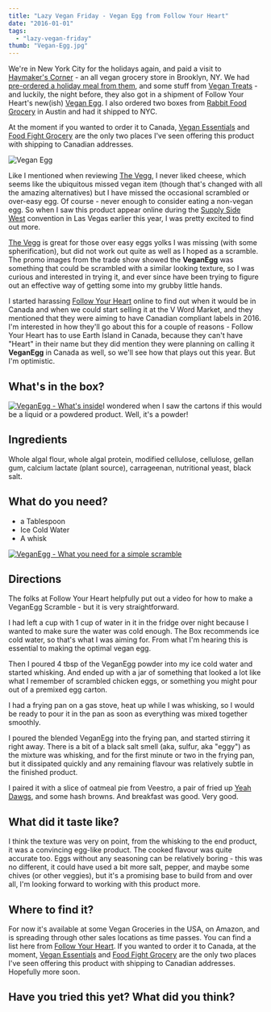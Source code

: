 ```yaml
---
title: "Lazy Vegan Friday - Vegan Egg from Follow Your Heart"
date: "2016-01-01"
tags:
  - "lazy-vegan-friday"
thumb: "Vegan-Egg.jpg"
---
```


We're in New York City for the holidays again, and paid a visit to [Haymaker's Corner](http://www.haymakersbk.com/) - an all vegan grocery store in Brooklyn, NY. We had [pre-ordered a holiday meal from them](https://www.instagram.com/p/_c4x5BBFSg/?taken-by=haymakerscorner), and some stuff from [Vegan Treats](http://vegantreats.com/) - and luckily, the night before, they also got in a shipment of Follow Your Heart's new(ish) [Vegan Egg](http://followyourheart.com/veganegg/). I also ordered two boxes from [Rabbit Food Grocery](http://www.rabbitfoodgrocery.com/) in Austin and had it shipped to NYC.

At the moment if you wanted to order it to Canada, [Vegan Essentials](https://store.veganessentials.com/veganegg-100-plant-based-egg-replacer-by-follow-your-heart-p4615.aspx?widget=mp) and [Food Fight Grocery](http://www.foodfightgrocery.com/follow-your-heart-veganegg/) are the only two places I've seen offering this product with shipping to Canadian addresses.

![Vegan Egg](images/Vegan-Egg-.jpg)

Like I mentioned when reviewing [The Vegg](/the-vegg-vegan-egg-yolk-replacer/), I never liked cheese, which seems like the ubiquitous missed vegan item (though that's changed with all the amazing alternatives) but I have missed the occasional scrambled or over-easy egg. Of course - never enough to consider eating a non-vegan egg. So when I saw this product appear online during the [Supply Side West](http://west.supplysideshow.com/) convention in Las Vegas earlier this year, I was pretty excited to find out more.

[The Vegg](/the-vegg-vegan-egg-yolk-replacer/) is great for those over easy eggs yolks I was missing (with some spherification), but did not work out quite as well as I hoped as a scramble. The promo images from the trade show showed the **VeganEgg** was something that could be scrambled with a similar looking texture, so I was curious and interested in trying it, and ever since have been trying to figure out an effective way of getting some into my grubby little hands.

I started harassing [Follow Your Heart](http://followyourheart.com/) online to find out when it would be in Canada and when we could start selling it at the V Word Market, and they mentioned that they were aiming to have Canadian compliant labels in 2016. I'm interested in how they'll go about this for a couple of reasons - Follow Your Heart has to use Earth Island in Canada, because they can't have "Heart" in their name but they did mention they were planning on calling it **VeganEgg** in Canada as well, so we'll see how that plays out this year. But I'm optimistic.

## What's in the box?

[![VeganEgg - What's inside](images/23740361619_7238a1bb98_c.jpg)](https://www.flickr.com/photos/prairiev/23740361619/in/album-72157660718440043/ "VeganEgg - What's inside")I wondered when I saw the cartons if this would be a liquid or a powdered product. Well, it's a powder!

## Ingredients

Whole algal flour, whole algal protein, modified cellulose, cellulose, gellan gum, calcium lactate (plant source), carrageenan, nutritional yeast, black salt.

## What do you need?

- a Tablespoon
- Ice Cold Water
- A whisk

[![VeganEgg - What you need for a simple scramble](images/23740336369_b6a8874608_c.jpg)](https://www.flickr.com/photos/prairiev/23740336369/in/album-72157660718440043/ "VeganEgg - What you need for a simple scramble")

## Directions

The folks at Follow Your Heart helpfully put out a video for how to make a VeganEgg Scramble - but it is very straightforward.

I had left a cup with 1 cup of water in it in the fridge over night because I wanted to make sure the water was cold enough. The Box recommends ice cold water, so that's what I was aiming for. From what I'm hearing this is essential to making the optimal vegan egg.

Then I poured 4 tbsp of the VeganEgg powder into my ice cold water and started whisking. And ended up with a jar of something that looked a lot like what I remember of scrambled chicken eggs, or something you might pour out of a premixed egg carton.

I had a frying pan on a gas stove, heat up while I was whisking, so I would be ready to pour it in the pan as soon as everything was mixed together smoothly.

 I poured the blended VeganEgg into the frying pan, and started stirring it right away. There is a bit of a black salt smell (aka, sulfur, aka "eggy") as the mixture was whisking, and for the first minute or two in the frying pan, but it dissipated quickly and any remaining flavour was relatively subtle in the finished product.

I paired it with a slice of oatmeal pie from Veestro, a pair of fried up [Yeah Dawgs](http://www.yeahdawgvegan.com/), and some hash browns. And breakfast was good. Very good.

## What did it taste like?

I think the texture was very on point, from the whisking to the end product, it was a convincing egg-like product. The cooked flavour was quite accurate too. Eggs without any seasoning can be relatively boring - this was no different, it could have used a bit more salt, pepper, and maybe some chives (or other veggies), but it's a promising base to build from and over all, I'm looking forward to working with this product more.

## Where to find it?

For now it's available at some Vegan Groceries in the USA, on Amazon, and is spreading through other sales locations as time passes. You can find a list here from [Follow Your Heart](http://followyourheart.com/buyveganegg/). If you wanted to order it to Canada, at the moment, [Vegan Essentials](https://store.veganessentials.com/veganegg-100-plant-based-egg-replacer-by-follow-your-heart-p4615.aspx?widget=mp) and [Food Fight Grocery](http://www.foodfightgrocery.com/follow-your-heart-veganegg/) are the only two places I've seen offering this product with shipping to Canadian addresses. Hopefully more soon.

## **Have you tried this yet? What did you think?**
